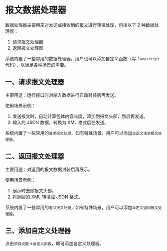 # 报文数据处理器

数据处理器主要用来对发送或接收到的报文进行转换处理，包括以下 2 种数据处理器：

1. 请求报文处理器
2. 返回报文处理器

系统内置了一些常用的数据处理器，用户也可以添加自定义函数（写 `Javascript` 代码），以满足各种场景的需要。

## 一、请求报文处理器

主要用途：运行接口时对输入数据进行自动封装后再发送。

使用场景示例：

1. 发送报文时，自动计算包体内容长度，添加到报文头部，然后再发送。
2. 输入的 JSON 数据，转换为 XML 格式后在发送。

系统内置了一些常用的`请求报文处理`，如有特殊场景，用户可以添加`自定义请求报文处理器`。

## 二、返回报文处理器

主要用途：对返回的报文数据封装后再展示。

使用场景示例：

1. 展示时去除报文头部。
2. 将返回的 XML 转换成 JSON 格式。

系统内置了一些常用的`返回报文处理`，如有特殊场景，用户可以添加`自定义返回报文处理器`。

## 三、添加自定义处理器

点击`项目设置`->`自定义函数`，即可添加自定义处理器。
